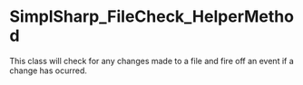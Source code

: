 # SimplSharp_FileCheck_HelperMethod
This class will check for any changes made to a file and fire off an event if a change has ocurred.
